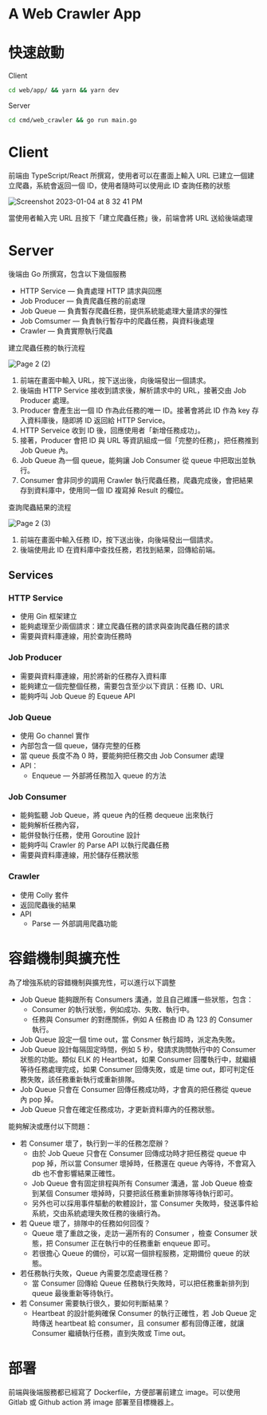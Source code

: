 # A Web Crawler App

# 快速啟動

Client

```bash
cd web/app/ && yarn && yarn dev
```

Server

```bash
cd cmd/web_crawler && go run main.go
```

# Client

前端由 TypeScript/React 所撰寫，使用者可以在畫面上輸入 URL 已建立一個建立爬蟲，系統會返回一個 ID，使用者隨時可以使用此 ID 查詢任務的狀態

![Screenshot 2023-01-04 at 8 32 41 PM](https://user-images.githubusercontent.com/58166555/210576103-5d05fc47-ce2f-48d5-b9a8-21776eb46941.png)

當使用者輸入完 URL 且按下「建立爬蟲任務」後，前端會將 URL 送給後端處理

# Server

後端由 Go 所撰寫，包含以下幾個服務

- HTTP Service — 負責處理 HTTP 請求與回應
- Job Producer — 負責爬蟲任務的前處理
- Job Queue — 負責暫存爬蟲任務，提供系統能處理大量請求的彈性
- Job Comsumer — 負責執行暫存中的爬蟲任務，與資料後處理
- Crawler — 負責實際執行爬蟲

建立爬蟲任務的執行流程

![Page 2 (2)](https://user-images.githubusercontent.com/58166555/210790475-aedfa27a-a04f-4c1b-a506-52058d2e7b0e.png)

1. 前端在畫面中輸入 URL，按下送出後，向後端發出一個請求。
2. 後端由 HTTP Service 接收到請求後，解析請求中的 URL，接著交由 Job Producer 處理。
3. Producer 會產生出一個 ID 作為此任務的唯一 ID。接著會將此 ID 作為 key 存入資料庫後，隨即將 ID 返回給 HTTP Service。
4. HTTP Serveice 收到 ID 後，回應使用者「新增任務成功」。
5. 接著，Producer 會把 ID 與 URL 等資訊組成一個「完整的任務」，把任務推到 Job Queue 內。
6. Job Queue 為一個 queue，能夠讓 Job Consumer 從 queue 中把取出並執行。
7. Consumer 會非同步的調用 Crawler 執行爬蟲任務，爬蟲完成後，會把結果存到資料庫中，使用同一個 ID 複寫掉 Result 的欄位。

查詢爬蟲結果的流程

![Page 2 (3)](https://user-images.githubusercontent.com/58166555/210790716-33de3236-e0e0-463f-96cf-a851ee066e04.png)

1. 前端在畫面中輸入任務 ID，按下送出後，向後端發出一個請求。
2. 後端使用此 ID 在資料庫中查找任務，若找到結果，回傳給前端。

## Services

### HTTP Service

- 使用 Gin 框架建立
- 能夠處理至少兩個請求：建立爬蟲任務的請求與查詢爬蟲任務的請求
- 需要與資料庫連線，用於查詢任務時

### Job Producer

- 需要與資料庫連線，用於將新的任務存入資料庫
- 能夠建立一個完整個任務，需要包含至少以下資訊：任務 ID、URL
- 能夠呼叫 Job Queue 的 Equeue API

### Job Queue

- 使用 Go channel 實作
- 內部包含一個 queue，儲存完整的任務
- 當 queue 長度不為 0 時，要能夠把任務交由 Job Consumer 處理
- API：
  - Enqueue — 外部將任務加入 queue 的方法

### Job Consumer

- 能夠監聽 Job Queue，將 queue 內的任務 dequeue 出來執行
- 能夠解析任務內容，
- 能併發執行任務，使用 Goroutine 設計
- 能夠呼叫 Crawler 的 Parse API 以執行爬蟲任務
- 需要與資料庫連線，用於儲存任務狀態

### Crawler

- 使用 Colly 套件
- 返回爬蟲後的結果
- API
  - Parse — 外部調用爬蟲功能

# 容錯機制與擴充性

為了增強系統的容錯機制與擴充性，可以進行以下調整

- Job Queue 能夠跟所有 Consumers 溝通，並且自己維護一些狀態，包含：
  - Consumer 的執行狀態，例如成功、失敗、執行中。
  - 任務與 Consumer 的對應關係，例如 A 任務由 ID 為 123 的 Consumer 執行。
- Job Queue 設定一個 time out，當 Consmer 執行超時，派定為失敗。
- Job Queue 設計每隔固定時間，例如 5 秒，發請求詢問執行中的 Consumer 狀態的功能。類似 ELK 的 Heartbeat，如果 Consumer 回覆執行中，就繼續等待任務處理完成，如果 Consumer 回傳失敗，或是 time out，即可判定任務失敗，該任務重新執行或重新排隊。
- Job Queue 只會在 Consumer 回傳任務成功時，才會真的把任務從 queue 內 pop 掉。
- Job Queue 只會在確定任務成功，才更新資料庫內的任務狀態。

能夠解決或應付以下問題：

- 若 Consumer 壞了，執行到一半的任務怎麼辦？
  - 由於 Job Queue 只會在 Consumer 回傳成功時才把任務從 queue 中 pop 掉，所以當 Consumer 壞掉時，任務還在 queue 內等待，不會寫入 db 也不會影響結果正確性。
  - Job Queue 會有固定排程與所有 Consumer 溝通，當 Job Queue 檢查到某個 Consumer 壞掉時，只要把該任務重新排隊等待執行即可。
  - 另外也可以採用事件驅動的軟體設計，當 Consumer 失敗時，發送事件給系統，交由系統處理失敗任務的後續行為。
- 若 Queue 壞了，排隊中的任務如何回復？
  - Queue 壞了重啟之後，走訪一遍所有的 Consumer ，檢查 Consumer 狀態，把 Consumer 正在執行中的任務重新 enqueue 即可。
  - 若很擔心 Queue 的備份，可以寫一個排程服務，定期備份 queue 的狀態。
- 若任務執行失敗，Queue 內需要怎麼處理任務？
  - 當 Consumer 回傳給 Queue 任務執行失敗時，可以把任務重新排列到 queue 最後重新等待執行。
- 若 Consumer 需要執行很久，要如何判斷結果？
  - Heartbeat 的設計能夠確保 Consumer 的執行正確性，若 Job Queue 定時傳送 heartbeat 給 consumer，且 consumer 都有回傳正確，就讓 Consumer 繼續執行任務，直到失敗或 Time out。

# 部署

前端與後端服務都已經寫了 Dockerfile，方便部署前建立 image。可以使用 Gitlab 或 Github action 將 image 部署至目標機器上。
